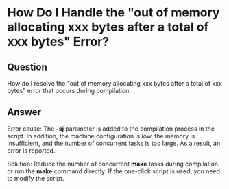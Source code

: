# How Do I Handle the "out of memory allocating xxx bytes after a total of xxx bytes" Error?<a name="EN-US_TOPIC_0251012682"></a>

## Question<a name="section1450054211918"></a>

How do I resolve the "out of memory allocating xxx bytes after a total of xxx bytes" error that occurs during compilation.

## Answer<a name="section19671565204"></a>

Error cause: The  **-sj**  parameter is added to the compilation process in the script. In addition, the machine configuration is low, the memory is insufficient, and the number of concurrent tasks is too large. As a result, an error is reported.

Solution: Reduce the number of concurrent  **make**  tasks during compilation or run the  **make**  command directly. If the one-click script is used, you need to modify the script.

